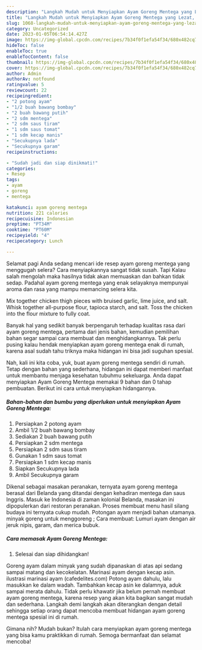 ```yaml
---
description: "Langkah Mudah untuk Menyiapkan Ayam Goreng Mentega yang Lezat, Buat Buka Puasa Sempurna"
title: "Langkah Mudah untuk Menyiapkan Ayam Goreng Mentega yang Lezat, Buat Buka Puasa Sempurna"
slug: 1068-langkah-mudah-untuk-menyiapkan-ayam-goreng-mentega-yang-lezat-buat-buka-puasa-sempurna
category: Uncategorized
date: 2023-01-05T06:54:14.427Z
image: https://img-global.cpcdn.com/recipes/7b34f0f1efa54f34/680x482cq70/ayam-goreng-mentega-foto-resep-utama.jpg
hideToc: false
enableToc: true
enableTocContent: false
thumbnail: https://img-global.cpcdn.com/recipes/7b34f0f1efa54f34/680x482cq70/ayam-goreng-mentega-foto-resep-utama.jpg
cover: https://img-global.cpcdn.com/recipes/7b34f0f1efa54f34/680x482cq70/ayam-goreng-mentega-foto-resep-utama.jpg
author: Admin
authorAv: notfound
ratingvalue: 5
reviewcount: 22
recipeingredient:
- "2 potong ayam"
- "1/2 buah bawang bombay"
- "2 buah bawang putih"
- "2 sdm mentega"
- "2 sdm saus tiram"
- "1 sdm saus tomat"
- "1 sdm kecap manis"
- "Secukupnya lada"
- "Secukupnya garam"
recipeinstructions:

- "Sudah jadi dan siap dinikmati!"
categories:
- Resep
tags:
- ayam
- goreng
- mentega

katakunci: ayam goreng mentega 
nutrition: 221 calories
recipecuisine: Indonesian
preptime: "PT34M"
cooktime: "PT60M"
recipeyield: "4"
recipecategory: Lunch

---
```



Selamat pagi Anda sedang mencari ide resep ayam goreng mentega yang menggugah selera? Cara menyiapkannya sangat tidak susah. Tapi Kalau salah mengolah maka hasilnya tidak akan memuaskan dan bahkan tidak sedap. Padahal ayam goreng mentega yang enak selayaknya mempunyai aroma dan rasa yang mampu memancing selera kita.


Mix together chicken thigh pieces with bruised garlic, lime juice, and salt. Whisk together all-purpose flour, tapioca starch, and salt. Toss the chicken into the flour mixture to fully coat.

Banyak hal yang sedikit banyak berpengaruh terhadap kualitas rasa dari ayam goreng mentega, pertama dari jenis bahan, kemudian pemilihan bahan segar sampai cara membuat dan menghidangkannya. Tak perlu pusing kalau hendak menyiapkan ayam goreng mentega enak di rumah, karena asal sudah tahu triknya maka hidangan ini bisa jadi suguhan spesial.


Nah, kali ini kita coba, yuk, buat ayam goreng mentega sendiri di rumah. Tetap dengan bahan yang sederhana, hidangan ini dapat memberi manfaat untuk membantu menjaga kesehatan tubuhmu sekeluarga. Anda dapat menyiapkan Ayam Goreng Mentega memakai 9 bahan dan 0 tahap pembuatan. Berikut ini cara untuk menyiapkan hidangannya.

<!--inarticleads1-->

##### Bahan-bahan dan bumbu yang diperlukan untuk menyiapkan Ayam Goreng Mentega:

1. Persiapkan 2 potong ayam
1. Ambil 1/2 buah bawang bombay
1. Sediakan 2 buah bawang putih
1. Persiapkan 2 sdm mentega
1. Persiapkan 2 sdm saus tiram
1. Gunakan 1 sdm saus tomat
1. Persiapkan 1 sdm kecap manis
1. Siapkan Secukupnya lada
1. Ambil Secukupnya garam


Dikenal sebagai masakan peranakan, ternyata ayam goreng mentega berasal dari Belanda yang ditandai dengan kehadiran mentega dan saus Inggris. Masuk ke Indonesia di zaman kolonial Belanda, masakan ini dipopulerkan dari restoran peranakan. Proses membuat menu hasil silang budaya ini ternyata cukup mudah. Potongan ayam menjadi bahan utamanya. minyak goreng untuk menggoreng ; Cara membuat: Lumuri ayam dengan air jeruk nipis, garam, dan merica bubuk. 

<!--inarticleads2-->

##### Cara memasak Ayam Goreng Mentega:


1. Selesai dan siap dihidangkan!

Goreng ayam dalam minyak yang sudah dipanaskan di atas api sedang sampai matang dan kecokelatan. Marinasi ayam dengan kecap asin. ilustrasi marinasi ayam (cafedelites.com) Potong ayam dahulu, lalu masukkan ke dalam wadah. Tambahkan kecap asin ke dalamnya, aduk sampai merata dahulu. Tidak perlu khawatir jika belum pernah membuat ayam goreng mentega, karena resep yang akan kita bagikan sangat mudah dan sederhana. Langkah demi langkah akan diterangkan dengan detail sehingga setiap orang dapat mencoba membuat hidangan ayam goreng mentega spesial ini di rumah. 

Gimana nih? Mudah bukan? Itulah cara menyiapkan ayam goreng mentega yang bisa kamu praktikkan di rumah. Semoga bermanfaat dan selamat mencoba!
